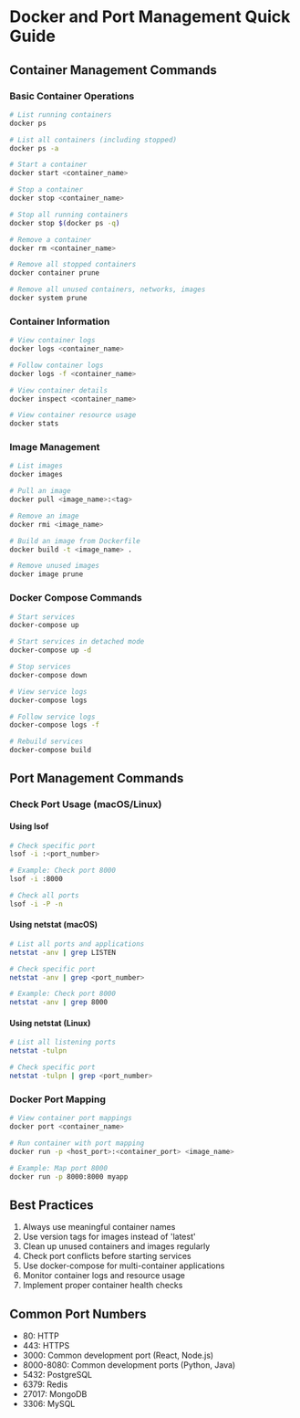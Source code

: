 # Docker and Port Management Quick Guide

## Container Management Commands

### Basic Container Operations
```bash
# List running containers
docker ps

# List all containers (including stopped)
docker ps -a

# Start a container
docker start <container_name>

# Stop a container
docker stop <container_name>

# Stop all running containers
docker stop $(docker ps -q)

# Remove a container
docker rm <container_name>

# Remove all stopped containers
docker container prune

# Remove all unused containers, networks, images
docker system prune
```

### Container Information
```bash
# View container logs
docker logs <container_name>

# Follow container logs
docker logs -f <container_name>

# View container details
docker inspect <container_name>

# View container resource usage
docker stats
```

### Image Management
```bash
# List images
docker images

# Pull an image
docker pull <image_name>:<tag>

# Remove an image
docker rmi <image_name>

# Build an image from Dockerfile
docker build -t <image_name> .

# Remove unused images
docker image prune
```

### Docker Compose Commands
```bash
# Start services
docker-compose up

# Start services in detached mode
docker-compose up -d

# Stop services
docker-compose down

# View service logs
docker-compose logs

# Follow service logs
docker-compose logs -f

# Rebuild services
docker-compose build
```

## Port Management Commands

### Check Port Usage (macOS/Linux)

#### Using lsof
```bash
# Check specific port
lsof -i :<port_number>

# Example: Check port 8000
lsof -i :8000

# Check all ports
lsof -i -P -n
```

#### Using netstat (macOS)
```bash
# List all ports and applications
netstat -anv | grep LISTEN

# Check specific port
netstat -anv | grep <port_number>

# Example: Check port 8000
netstat -anv | grep 8000
```

#### Using netstat (Linux)
```bash
# List all listening ports
netstat -tulpn

# Check specific port
netstat -tulpn | grep <port_number>
```

### Docker Port Mapping
```bash
# View container port mappings
docker port <container_name>

# Run container with port mapping
docker run -p <host_port>:<container_port> <image_name>

# Example: Map port 8000
docker run -p 8000:8000 myapp
```

## Best Practices

1. Always use meaningful container names
2. Use version tags for images instead of 'latest'
3. Clean up unused containers and images regularly
4. Check port conflicts before starting services
5. Use docker-compose for multi-container applications
6. Monitor container logs and resource usage
7. Implement proper container health checks

## Common Port Numbers

- 80: HTTP
- 443: HTTPS
- 3000: Common development port (React, Node.js)
- 8000-8080: Common development ports (Python, Java)
- 5432: PostgreSQL
- 6379: Redis
- 27017: MongoDB
- 3306: MySQL